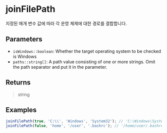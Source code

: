 # joinFilePath <Badge type="tip" text="JavaScript" />

지정된 매개 변수 값에 따라 각 운영 체제에 대한 경로를 결합합니다.

## Parameters

- `isWindows::boolean`: Whether the target operating system to be checked is Windows
- `paths::string[]`: A path value consisting of one or more strings. Omit the path separator and put it in the parameter.

## Returns

> string

## Examples

```javascript
joinFilePath(true, 'C:\\', 'Windows', 'System32'); // 'C:\Windows\System32'
joinFilePath(false, 'home', '/user', '.bashrc'); // '/home/user/.bashrc'
```
